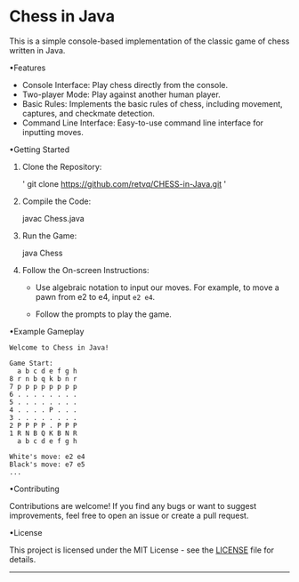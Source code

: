 
# Chess in Java

This is a simple console-based implementation of the classic game of chess written in Java.

•Features

- Console Interface: Play chess directly from the console.
- Two-player Mode: Play against another human player.
- Basic Rules: Implements the basic rules of chess, including movement, captures, and checkmate detection.
- Command Line Interface: Easy-to-use command line interface for inputting moves.

•Getting Started

1. Clone the Repository:

   ' git clone https://github.com/retvq/CHESS-in-Java.git '

2. Compile the Code:

   javac Chess.java

3. Run the Game:

   java Chess

4. Follow the On-screen Instructions:

   - Use algebraic notation to input our moves.
     For example, to move a pawn from e2 to e4, input `e2 e4`.

   - Follow the prompts to play the game.

•Example Gameplay

```
Welcome to Chess in Java!

Game Start:
  a b c d e f g h
8 r n b q k b n r
7 p p p p p p p p
6 . . . . . . . .
5 . . . . . . . .
4 . . . . P . . .
3 . . . . . . . .
2 P P P P . P P P
1 R N B Q K B N R
  a b c d e f g h

White's move: e2 e4
Black's move: e7 e5
...
```

•Contributing

Contributions are welcome! If you find any bugs or want to suggest improvements, feel free to open an issue or create a pull request.

•License

This project is licensed under the MIT License - see the [LICENSE](LICENSE) file for details.

---
 
